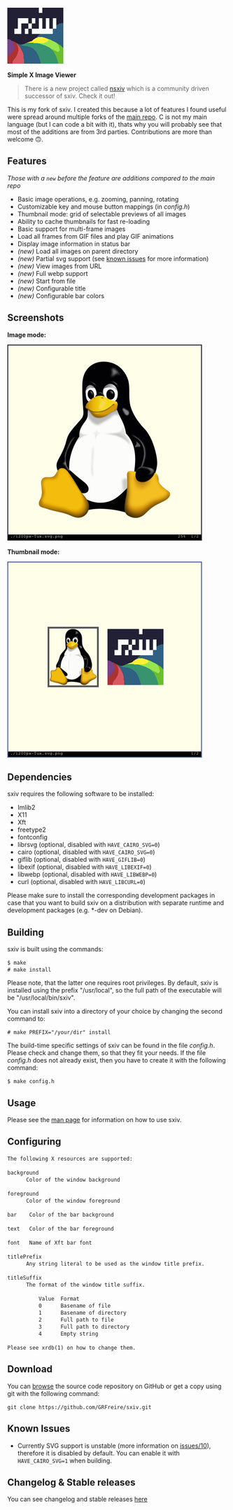 ![sxiv](README/logo.png "sxiv")

**Simple X Image Viewer**

> There is a new project called [nsxiv](https://github.com/nsxiv/nsxiv) which is a community driven successor of sxiv. Check it out!

This is my fork of sxiv. I created this because a lot of features I found useful were spread around multiple forks of the [main repo](https://github.com/muennich/sxiv). C is not my main language (but I can code a bit with it), thats why you will probably see that most of the additions are from 3rd parties. Contributions are more than welcome 🙃.


Features
--------
_Those with a ``new`` before the feature are additions compared to the main repo_

* Basic image operations, e.g. zooming, panning, rotating
* Customizable key and mouse button mappings (in *config.h*)
* Thumbnail mode: grid of selectable previews of all images
* Ability to cache thumbnails for fast re-loading
* Basic support for multi-frame images
* Load all frames from GIF files and play GIF animations
* Display image information in status bar
* _(new)_ Load all images on parent directory
* _(new)_ Partial svg support (see [known issues](#known-issues) for more information)
* _(new)_ View images from URL
* _(new)_ Full webp support
* _(new)_ Start from file
* _(new)_ Configurable title
* _(new)_ Configurable bar colors


Screenshots
-----------

**Image mode:**

![Image](README/image.png "Image mode")

**Thumbnail mode:**

![Thumb](README/thumb.png "Thumb mode")


Dependencies
------------

sxiv requires the following software to be installed:

  * Imlib2
  * X11
  * Xft
  * freetype2
  * fontconfig
  * librsvg (optional, disabled with `HAVE_CAIRO_SVG=0`)
  * cairo (optional, disabled with `HAVE_CAIRO_SVG=0`)
  * giflib (optional, disabled with `HAVE_GIFLIB=0`)
  * libexif (optional, disabled with `HAVE_LIBEXIF=0`)
  * libwebp (optional, disabled with `HAVE_LIBWEBP=0`)
  * curl (optional, disabled with `HAVE_LIBCURL=0`)

Please make sure to install the corresponding development packages in case that
you want to build sxiv on a distribution with separate runtime and development
packages (e.g. *-dev on Debian).


Building
--------

sxiv is built using the commands:

    $ make
    # make install

Please note, that the latter one requires root privileges.
By default, sxiv is installed using the prefix "/usr/local", so the full path
of the executable will be "/usr/local/bin/sxiv".

You can install sxiv into a directory of your choice by changing the second
command to:

    # make PREFIX="/your/dir" install

The build-time specific settings of sxiv can be found in the file *config.h*.
Please check and change them, so that they fit your needs.
If the file *config.h* does not already exist, then you have to create it with
the following command:

    $ make config.h


Usage
-----

Please see the [man page](http://GRFreire.github.io/sxiv/sxiv.1.html) for
information on how to use sxiv.


Configuring
-----------
```man
The following X resources are supported:

background
      Color of the window background

foreground
      Color of the window foreground

bar    Color of the bar background

text   Color of the bar foreground

font   Name of Xft bar font

titlePrefix
      Any string literal to be used as the window title prefix.

titleSuffix
      The format of the window title suffix.

          Value  Format
          0      Basename of file
          1      Basename of directory
          2      Full path to file
          3      Full path to directory
          4      Empty string

Please see xrdb(1) on how to change them.
```

Download
--------------------

You can [browse](https://github.com/GRFreire/sxiv) the source code repository
on GitHub or get a copy using git with the following command:

    git clone https://github.com/GRFreire/sxiv.git


Known Issues
------------
- Currently SVG support is unstable (more information on [issues/10](https://github.com/GRFreire/sxiv/issues/10)), therefore it is disabled by default. You can enable it with ``HAVE_CAIRO_SVG=1`` when building.


Changelog & Stable releases
---------------------------
You can see changelog and stable releases [here](changelog.md)

